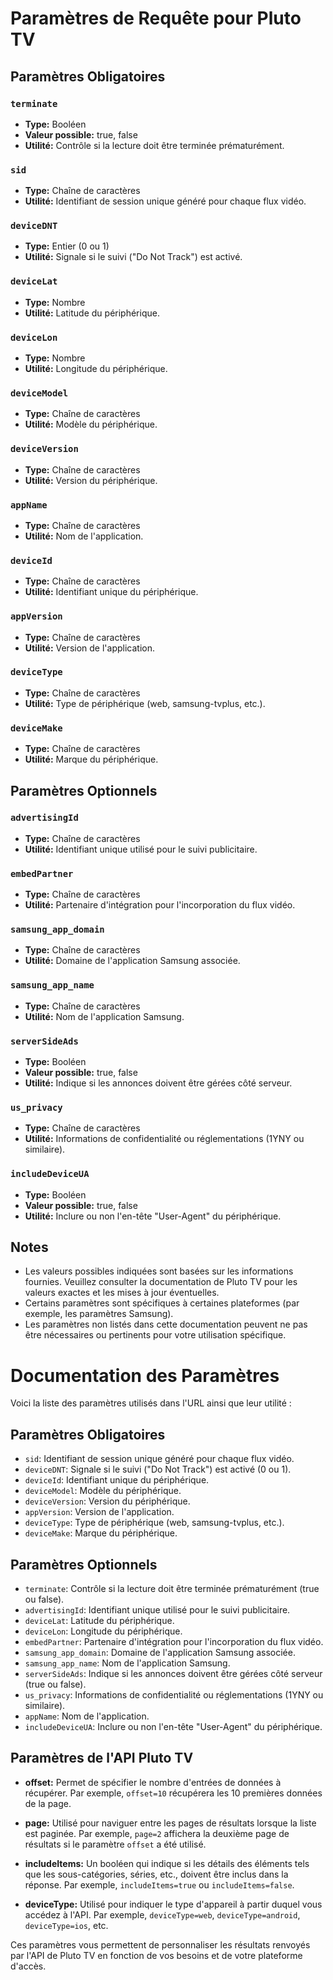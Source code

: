 # Paramètres de Requête pour Pluto TV

## Paramètres Obligatoires

### `terminate`
- **Type:** Booléen
- **Valeur possible:** true, false
- **Utilité:** Contrôle si la lecture doit être terminée prématurément.

### `sid`
- **Type:** Chaîne de caractères
- **Utilité:** Identifiant de session unique généré pour chaque flux vidéo.

### `deviceDNT`
- **Type:** Entier (0 ou 1)
- **Utilité:** Signale si le suivi ("Do Not Track") est activé.

### `deviceLat`
- **Type:** Nombre
- **Utilité:** Latitude du périphérique.

### `deviceLon`
- **Type:** Nombre
- **Utilité:** Longitude du périphérique.

### `deviceModel`
- **Type:** Chaîne de caractères
- **Utilité:** Modèle du périphérique.

### `deviceVersion`
- **Type:** Chaîne de caractères
- **Utilité:** Version du périphérique.

### `appName`
- **Type:** Chaîne de caractères
- **Utilité:** Nom de l'application.

### `deviceId`
- **Type:** Chaîne de caractères
- **Utilité:** Identifiant unique du périphérique.

### `appVersion`
- **Type:** Chaîne de caractères
- **Utilité:** Version de l'application.

### `deviceType`
- **Type:** Chaîne de caractères
- **Utilité:** Type de périphérique (web, samsung-tvplus, etc.).

### `deviceMake`
- **Type:** Chaîne de caractères
- **Utilité:** Marque du périphérique.

## Paramètres Optionnels

### `advertisingId`
- **Type:** Chaîne de caractères
- **Utilité:** Identifiant unique utilisé pour le suivi publicitaire.

### `embedPartner`
- **Type:** Chaîne de caractères
- **Utilité:** Partenaire d'intégration pour l'incorporation du flux vidéo.

### `samsung_app_domain`
- **Type:** Chaîne de caractères
- **Utilité:** Domaine de l'application Samsung associée.

### `samsung_app_name`
- **Type:** Chaîne de caractères
- **Utilité:** Nom de l'application Samsung.

### `serverSideAds`
- **Type:** Booléen
- **Valeur possible:** true, false
- **Utilité:** Indique si les annonces doivent être gérées côté serveur.

### `us_privacy`
- **Type:** Chaîne de caractères
- **Utilité:** Informations de confidentialité ou réglementations (1YNY ou similaire).

### `includeDeviceUA`
- **Type:** Booléen
- **Valeur possible:** true, false
- **Utilité:** Inclure ou non l'en-tête "User-Agent" du périphérique.

## Notes
- Les valeurs possibles indiquées sont basées sur les informations fournies. Veuillez consulter la documentation de Pluto TV pour les valeurs exactes et les mises à jour éventuelles.
- Certains paramètres sont spécifiques à certaines plateformes (par exemple, les paramètres Samsung).
- Les paramètres non listés dans cette documentation peuvent ne pas être nécessaires ou pertinents pour votre utilisation spécifique.




# Documentation des Paramètres

Voici la liste des paramètres utilisés dans l'URL ainsi que leur utilité :

## Paramètres Obligatoires

- `sid`: Identifiant de session unique généré pour chaque flux vidéo.
- `deviceDNT`: Signale si le suivi ("Do Not Track") est activé (0 ou 1).
- `deviceId`: Identifiant unique du périphérique.
- `deviceModel`: Modèle du périphérique.
- `deviceVersion`: Version du périphérique.
- `appVersion`: Version de l'application.
- `deviceType`: Type de périphérique (web, samsung-tvplus, etc.).
- `deviceMake`: Marque du périphérique.

## Paramètres Optionnels

- `terminate`: Contrôle si la lecture doit être terminée prématurément (true ou false).
- `advertisingId`: Identifiant unique utilisé pour le suivi publicitaire.
- `deviceLat`: Latitude du périphérique.
- `deviceLon`: Longitude du périphérique.
- `embedPartner`: Partenaire d'intégration pour l'incorporation du flux vidéo.
- `samsung_app_domain`: Domaine de l'application Samsung associée.
- `samsung_app_name`: Nom de l'application Samsung.
- `serverSideAds`: Indique si les annonces doivent être gérées côté serveur (true ou false).
- `us_privacy`: Informations de confidentialité ou réglementations (1YNY ou similaire).
- `appName`: Nom de l'application.
- `includeDeviceUA`: Inclure ou non l'en-tête "User-Agent" du périphérique.

## Paramètres de l'API Pluto TV

- **offset:** Permet de spécifier le nombre d'entrées de données à récupérer. Par exemple, `offset=10` récupérera les 10 premières données de la page.

- **page:** Utilisé pour naviguer entre les pages de résultats lorsque la liste est paginée. Par exemple, `page=2` affichera la deuxième page de résultats si le paramètre `offset` a été utilisé.

- **includeItems:** Un booléen qui indique si les détails des éléments tels que les sous-catégories, séries, etc., doivent être inclus dans la réponse. Par exemple, `includeItems=true` ou `includeItems=false`.

- **deviceType:** Utilisé pour indiquer le type d'appareil à partir duquel vous accédez à l'API. Par exemple, `deviceType=web`, `deviceType=android`, `deviceType=ios`, etc.

Ces paramètres vous permettent de personnaliser les résultats renvoyés par l'API de Pluto TV en fonction de vos besoins et de votre plateforme d'accès.
